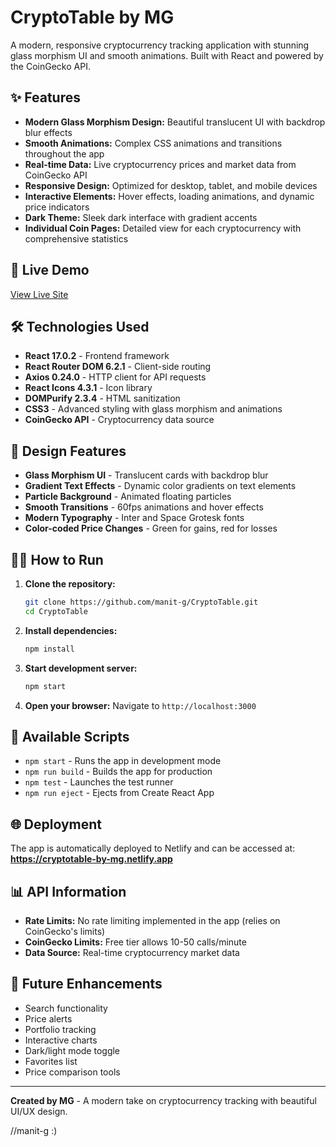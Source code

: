 # CryptoTable by MG

A modern, responsive cryptocurrency tracking application with stunning glass morphism UI and smooth animations. Built with React and powered by the CoinGecko API.

## ✨ Features

- **Modern Glass Morphism Design:** Beautiful translucent UI with backdrop blur effects
- **Smooth Animations:** Complex CSS animations and transitions throughout the app
- **Real-time Data:** Live cryptocurrency prices and market data from CoinGecko API
- **Responsive Design:** Optimized for desktop, tablet, and mobile devices
- **Interactive Elements:** Hover effects, loading animations, and dynamic price indicators
- **Dark Theme:** Sleek dark interface with gradient accents
- **Individual Coin Pages:** Detailed view for each cryptocurrency with comprehensive statistics

## 🚀 Live Demo

[View Live Site](https://cryptotable-by-mg.netlify.app)

## 🛠️ Technologies Used

- **React 17.0.2** - Frontend framework
- **React Router DOM 6.2.1** - Client-side routing
- **Axios 0.24.0** - HTTP client for API requests
- **React Icons 4.3.1** - Icon library
- **DOMPurify 2.3.4** - HTML sanitization
- **CSS3** - Advanced styling with glass morphism and animations
- **CoinGecko API** - Cryptocurrency data source

## 🎨 Design Features

- **Glass Morphism UI** - Translucent cards with backdrop blur
- **Gradient Text Effects** - Dynamic color gradients on text elements
- **Particle Background** - Animated floating particles
- **Smooth Transitions** - 60fps animations and hover effects
- **Modern Typography** - Inter and Space Grotesk fonts
- **Color-coded Price Changes** - Green for gains, red for losses

## 🏃‍♂️ How to Run

1. **Clone the repository:**
   ```bash
   git clone https://github.com/manit-g/CryptoTable.git
   cd CryptoTable
   ```

2. **Install dependencies:**
   ```bash
   npm install
   ```

3. **Start development server:**
   ```bash
   npm start
   ```

4. **Open your browser:**
   Navigate to `http://localhost:3000`

## 📱 Available Scripts

- `npm start` - Runs the app in development mode
- `npm run build` - Builds the app for production
- `npm test` - Launches the test runner
- `npm run eject` - Ejects from Create React App

## 🌐 Deployment

The app is automatically deployed to Netlify and can be accessed at:
**https://cryptotable-by-mg.netlify.app**

## 📊 API Information

- **Rate Limits:** No rate limiting implemented in the app (relies on CoinGecko's limits)
- **CoinGecko Limits:** Free tier allows 10-50 calls/minute
- **Data Source:** Real-time cryptocurrency market data

## 🎯 Future Enhancements

- Search functionality
- Price alerts
- Portfolio tracking
- Interactive charts
- Dark/light mode toggle
- Favorites list
- Price comparison tools

---

**Created by MG** - A modern take on cryptocurrency tracking with beautiful UI/UX design.

//manit-g :)